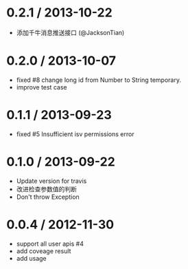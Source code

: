 
0.2.1 / 2013-10-22 
==================

  * 添加千牛消息推送接口 (@JacksonTian)

0.2.0 / 2013-10-07 
==================

  * fixed #8 change long id from Number to String temporary.
  * improve test case

0.1.1 / 2013-09-23 
==================

  * fixed #5 Insufficient isv permissions error

0.1.0 / 2013-09-22 
==================

  * Update version for travis
  * 改进检查参数值的判断
  * Don't throw Exception

0.0.4 / 2012-11-30 
==================

  * support all user apis #4
  * add coveage result
  * add usage
